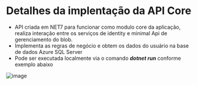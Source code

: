 # Detalhes da implentação da API Core

- API criada em NET7 para funcionar como modulo core da aplicação, realiza interação entre os serviços de identity e minimal Api de gerenciamento do blob.
- Implementa as regras de negócio e obtem os dados do usuário na base de dados Azure SQL Server
- Pode ser executada localmente via o comando <i><b>dotnet run</i></b> conforme exemplo abaixo
  
 ![image](https://github.com/JairJr/TechChallenge/assets/29376086/784a5c05-87e6-422a-819e-c7f93af12173)
